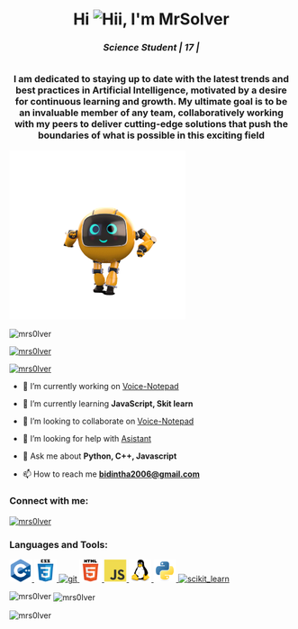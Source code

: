 <h1 align="center">Hi <img src="https://media.tenor.com/oqXocliEYAMAAAAi/hello-yellow.gif" alt="Hii" width="113" height="100" />, I'm MrSolver</h1>
<h3 align="center">
<bold><p><i>Science Student | 17 |</i></p></bold><br/>
I am dedicated to staying up to date with the latest trends and best practices in Artificial Intelligence, motivated by a desire for continuous learning and growth. My ultimate goal is to be an invaluable member of any team, collaboratively working with my peers to deliver cutting-edge solutions that push the boundaries of what is possible in this exciting field</h3>

<img src="mini.gif" alt="Happy to contribute" width="313" height="300" />

<p align="left"> <img src="https://komarev.com/ghpvc/?username=mrs0lver&label=Profile%20views&color=0e75b6&style=flat" alt="mrs0lver" /> </p>

<p align="left"> <a href="https://github.com/ryo-ma/github-profile-trophy"><img src="https://github-profile-trophy.vercel.app/?username=mrs0lver" alt="mrs0lver" /></a> </p>

<p align="left"> <a href="https://twitter.com/mrs0lver" target="blank"><img src="https://img.shields.io/twitter/follow/mrs0lver?logo=twitter&style=for-the-badge" alt="mrs0lver" /></a> </p>

- 🔭 I’m currently working on [Voice-Notepad](https://github.com/MrS0lver/Voice-Notepad)

- 🌱 I’m currently learning **JavaScript, Skit learn**

- 👯 I’m looking to collaborate on [Voice-Notepad](https://github.com/MrS0lver/Voice-Notepad/blob/main/Voice-Notepad.pyw)

- 🤝 I’m looking for help with [Asistant](https://github.com/MrS0lver/Asistant)

- 💬 Ask me about **Python, C++, Javascript**

- 📫 How to reach me **bidintha2006@gmail.com**

<h3 align="left">Connect with me:</h3>
<p align="left">
<a href="https://twitter.com/mrs0lver" target="blank"><img align="center" src="https://raw.githubusercontent.com/rahuldkjain/github-profile-readme-generator/master/src/images/icons/Social/twitter.svg" alt="mrs0lver" height="30" width="40" /></a>
</p>

<h3 align="left">Languages and Tools:</h3>
<p align="left"> <a href="https://www.w3schools.com/cpp/" target="_blank" rel="noreferrer"> <img src="https://raw.githubusercontent.com/devicons/devicon/master/icons/cplusplus/cplusplus-original.svg" alt="cplusplus" width="40" height="40"/> </a> <a href="https://www.w3schools.com/css/" target="_blank" rel="noreferrer"> <img src="https://raw.githubusercontent.com/devicons/devicon/master/icons/css3/css3-original-wordmark.svg" alt="css3" width="40" height="40"/> </a> <a href="https://git-scm.com/" target="_blank" rel="noreferrer"> <img src="https://www.vectorlogo.zone/logos/git-scm/git-scm-icon.svg" alt="git" width="40" height="40"/> </a> <a href="https://www.w3.org/html/" target="_blank" rel="noreferrer"> <img src="https://raw.githubusercontent.com/devicons/devicon/master/icons/html5/html5-original-wordmark.svg" alt="html5" width="40" height="40"/> </a> <a href="https://developer.mozilla.org/en-US/docs/Web/JavaScript" target="_blank" rel="noreferrer"> <img src="https://raw.githubusercontent.com/devicons/devicon/master/icons/javascript/javascript-original.svg" alt="javascript" width="40" height="40"/> </a> <a href="https://www.linux.org/" target="_blank" rel="noreferrer"> <img src="https://raw.githubusercontent.com/devicons/devicon/master/icons/linux/linux-original.svg" alt="linux" width="40" height="40"/> </a> <a href="https://www.python.org" target="_blank" rel="noreferrer"> <img src="https://raw.githubusercontent.com/devicons/devicon/master/icons/python/python-original.svg" alt="python" width="40" height="40"/> </a> <a href="https://scikit-learn.org/" target="_blank" rel="noreferrer"> <img src="https://upload.wikimedia.org/wikipedia/commons/0/05/Scikit_learn_logo_small.svg" alt="scikit_learn" width="40" height="40"/> </a> </p>

<p><img align="left" src="https://github-readme-stats.vercel.app/api/top-langs?username=mrs0lver&show_icons=true&locale=en&layout=compact" alt="mrs0lver" /></p>

<p>&nbsp;<img align="center" src="https://github-readme-stats.vercel.app/api?username=mrs0lver&show_icons=true&locale=en" alt="mrs0lver" /></p>

<p><img align="center" src="https://github-readme-streak-stats.herokuapp.com/?user=mrs0lver&" alt="mrs0lver" /></p>

